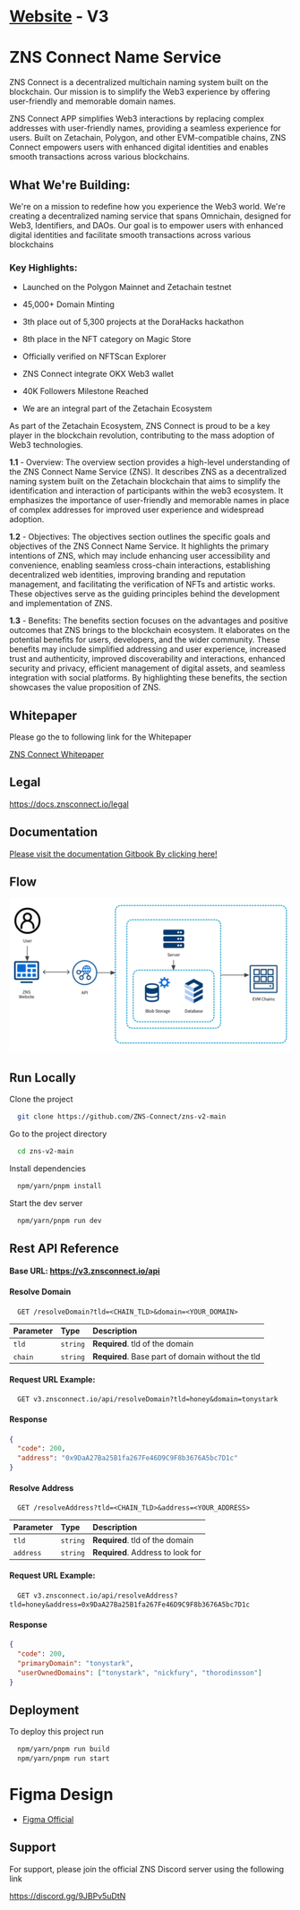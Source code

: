 # [Website](https://v3.znsconnect.io) - V3

# ZNS Connect Name Service

ZNS Connect is a decentralized multichain naming system built on the blockchain. Our mission is to simplify the Web3 experience by offering user-friendly and memorable domain names.

ZNS Connect APP simplifies Web3 interactions by replacing complex addresses with user-friendly names, providing a seamless experience for users. Built on Zetachain, Polygon, and other EVM-compatible chains, ZNS Connect empowers users with enhanced digital identities and enables smooth transactions across various blockchains.

## What We're Building:

We're on a mission to redefine how you experience the Web3 world. We're creating a decentralized naming service that spans Omnichain, designed for Web3, Identifiers, and DAOs. Our goal is to empower users with enhanced digital identities and facilitate smooth transactions across various blockchains

### Key Highlights:

- Launched on the Polygon Mainnet and Zetachain testnet

- 45,000+ Domain Minting

- 3th place out of 5,300 projects at the DoraHacks hackathon

- 8th place in the NFT category on Magic Store

- Officially verified on NFTScan Explorer

- ZNS Connect integrate OKX Web3 wallet

- 40K Followers Milestone Reached

- We are an integral part of the Zetachain Ecosystem

As part of the Zetachain Ecosystem, ZNS Connect is proud to be a key player in the blockchain revolution, contributing to the mass adoption of Web3 technologies.

**1.1** - Overview: The overview section provides a high-level understanding of the ZNS Connect Name Service (ZNS). It describes ZNS as a decentralized naming system built on the Zetachain blockchain that aims to simplify the identification and interaction of participants within the web3 ecosystem. It emphasizes the importance of user-friendly and memorable names in place of complex addresses for improved user experience and widespread adoption.

**1.2** - Objectives: The objectives section outlines the specific goals and objectives of the ZNS Connect Name Service. It highlights the primary intentions of ZNS, which may include enhancing user accessibility and convenience, enabling seamless cross-chain interactions, establishing decentralized web identities, improving branding and reputation management, and facilitating the verification of NFTs and artistic works. These objectives serve as the guiding principles behind the development and implementation of ZNS.

**1.3** - Benefits: The benefits section focuses on the advantages and positive outcomes that ZNS brings to the blockchain ecosystem. It elaborates on the potential benefits for users, developers, and the wider community. These benefits may include simplified addressing and user experience, increased trust and authenticity, improved discoverability and interactions, enhanced security and privacy, efficient management of digital assets, and seamless integration with social platforms. By highlighting these benefits, the section showcases the value proposition of ZNS.

## Whitepaper

Please go the to following link for the Whitepaper

[ZNS Connect Whitepaper](https://docs.znsconnect.io/whitepaper)

## Legal

https://docs.znsconnect.io/legal

## Documentation

[Please visit the documentation Gitbook By clicking here!](https://docs.znsconnect.io/introduction)

## Flow

<div align="center">
  <img src="./public/img/readme/flow.png">
</div>

## Run Locally

Clone the project

```bash
  git clone https://github.com/ZNS-Connect/zns-v2-main
```

Go to the project directory

```bash
  cd zns-v2-main
```

Install dependencies

```bash
  npm/yarn/pnpm install
```

Start the dev server

```bash
  npm/yarn/pnpm run dev
```

## Rest API Reference

#### Base URL: https://v3.znsconnect.io/api

#### Resolve Domain

```
  GET /resolveDomain?tld=<CHAIN_TLD>&domain=<YOUR_DOMAIN>
```

| Parameter | Type     | Description                                       |
| :-------- | :------- | :------------------------------------------------ |
| `tld`     | `string` | **Required**. tld of the domain                   |
| `chain`   | `string` | **Required**. Base part of domain without the tld |

#### Request URL Example:

```
  GET v3.znsconnect.io/api/resolveDomain?tld=honey&domain=tonystark
```

#### Response

```json
{
  "code": 200,
  "address": "0x9DaA27Ba25B1fa267Fe46D9C9F8b3676A5bc7D1c"
}
```

#### Resolve Address

```
  GET /resolveAddress?tld=<CHAIN_TLD>&address=<YOUR_ADDRESS>
```

| Parameter | Type     | Description                       |
| :-------- | :------- | :-------------------------------- |
| `tld`     | `string` | **Required**. tld of the domain   |
| `address` | `string` | **Required**. Address to look for |

#### Request URL Example:

```
  GET v3.znsconnect.io/api/resolveAddress?tld=honey&address=0x9DaA27Ba25B1fa267Fe46D9C9F8b3676A5bc7D1c
```

#### Response

```json
{
  "code": 200,
  "primaryDomain": "tonystark",
  "userOwnedDomains": ["tonystark", "nickfury", "thorodinsson"]
}
```

## Deployment

To deploy this project run

```bash
  npm/yarn/pnpm run build
  npm/yarn/pnpm run start
```

# Figma Design

- [Figma Official](https://www.figma.com/file/GEbIDuBIxyiylUPMOeBGyS/ZETA-ZNS?type=design&node-id=160-358&mode=design&t=p0KrToHknvsWkf7y-0)

<!-- - [Figma Hardik](https://www.figma.com/file/N94rRpj0bvGCfRs56wZ4Z2/ZNS_hardik?type=design&node-id=0%3A1&mode=design&t=O5JMDd47uVKKOaVG-1) -->

## Support

For support, please join the official ZNS Discord server using the following link

https://discord.gg/9JBPv5uDtN
